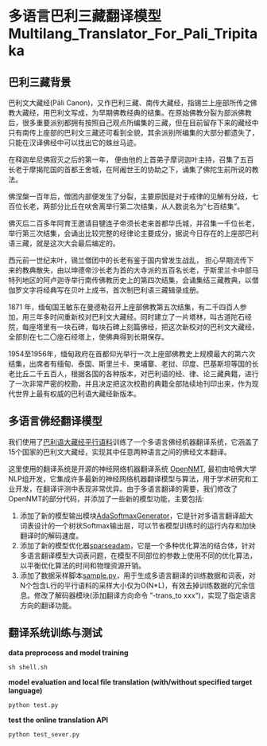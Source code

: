 # 多语言巴利三藏翻译模型 Multilang_Translator_For_Pali_Tripitaka


## 巴利三藏背景
巴利文大藏经(Pāli Canon)，又作巴利三藏、南传大藏经，指锡兰上座部所传之佛教大藏经，用巴利文写成，为早期佛教经典的结集。在原始佛教分裂为部派佛教后，很多重要派别都拥有按照自己观点所编集的三藏，但在目前留存下来的藏经中只有南传上座部的巴利文三藏还可看到全貌，其余派别所编集的大部分都遗失了，只能在汉译佛经中可以找出它的蛛丝马迹。

在释迦牟尼佛寂灭之后的第一年， 便由他的上首弟子摩诃迦叶主持，召集了五百长老于摩揭陀国的首都王舍城，在阿阇世王的协助之下，诵集了佛陀生前所说的教法。

佛涅槃一百年后，僧团内部便发生了分裂，主要原因是对于戒律的见解有分歧，七百位长老，两部分比丘在吠舍离举行第二次结集，从人数说名为“七百结集”。

佛灭后二百多年阿育王邀请目犍连子帝须长老来首都华氏城，并召集一千位长老，举行第三次结集，会诵出比较完整的经律论主要成分，据说今日存在的上座部巴利语三藏，就是这次大会最后编定的。

西元前一世纪末叶，锡兰僧团中的长老有鉴于国内曾发生战乱， 担心早期流传下来的教典散失，由以坤德帝沙长老为首的大寺派的五百名长老，于斯里兰卡中部马特列地区的阿卢迦寺举行南传佛教历史上的第四次结集，会诵集结三藏教典，以僧伽罗文字将经典写在贝叶上成书，首次制巴利语三藏辑录成册。

1871 年，缅甸国王敏东在曼德勒召开上座部佛教第五次结集，有二千四百人参加，用三年多时间重新校对巴利文大藏经。同时建立了一片塔林，叫古道陀石经院，每座塔里有一块石碑，每块石碑上刻篇佛经，把这次新校对的巴利文大藏经，全部刻在七二〇座石经塔上，使佛典得到长期保存。

1954至1956年，缅甸政府在首都仰光举行一次上座部佛教史上规模最大的第六次结集，出席者有缅甸、泰国、斯里兰卡、柬埔寨、老挝、印度、巴基斯坦等国的长老比丘二千五百人，根据各国的各种版本，对巴利语的经、律、论三藏典籍，进行了一次非常严密的校勘，并且决定把这次校勘的典籍全部陆续地刊印出来，作为现代世界上最有权威的巴利语大藏经新版本。

## 多语言佛经翻译模型

我们使用了[巴利语大藏经平行语料](https://github.com/x39826/Pali_Tripitaka)训练了一个多语言佛经机器翻译系统，它涵盖了15个国家的巴利文大藏经，实现其中任意两种语言之间的佛经文本翻译。

这里使用的翻译系统是开源的神经网络机器翻译系统 [OpenNMT](http://opennmt.net/), 最初由哈佛大学NLP组开发，它集成许多最新的神经网络机器翻译模型与算法，用于学术研究和工业开发，在翻译评测中表现非常优异。由于多语言翻译的需要，我们修改了OpenNMT的部分代码，并添加了一些新的模型功能，主要包括:

1. 添加了新的模型输出模块[AdaSoftmaxGenerator](https://github.com/x39826/Multilang_Translator_For_Pali_Tripitaka/blob/master/OpenNMT_py/onmt/modules/AdaSoftmaxGenerator.py)，它是针对多语言翻译超大词表设计的一个树状Softmax输出层，可以节省模型训练时的运行内存和加快翻译时的解码速度。
2. 添加了新的模型优化器[sparseadam](https://github.com/x39826/Multilang_Translator_For_Pali_Tripitaka/blob/master/OpenNMT_py/onmt/utils/optimizers.py)，它是一个多种优化算法的结合体，针对多语言翻译模型大词表问题，在模型不同部位的参数上使用不同的优化算法，以平衡优化算法的时间和物理资源开销。
3. 添加了数据采样脚本[sample.py](https://github.com/x39826/Multilang_Translator_For_Pali_Tripitaka/blob/master/sample.py)，用于生成多语言翻译的训练数据和词表，对N个包含L行的平行语料的采样大小仅为O(N*L)，有效去掉训练数据的冗余信息。修改了解码器模块(添加翻译方向命令 ”-trans_to xxx“)，实现了指定语言方向的翻译功能。

## 翻译系统训练与测试
**data preprocess and model training**
```
sh shell.sh
```
**model evaluation and local file translation (with/without specified target language)**
```
python test.py
```
**test the online translation API**
```
python test_sever.py
```
